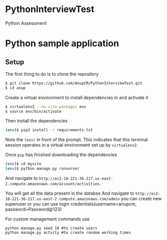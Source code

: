 # PythonInterviewTest
 Python Assessment
 # Python sample application

## Setup

The first thing to do is to clone the repository

```sh
$ git clone https://github.com/AnupCM/PythonInterviewTest.git
$ cd anup
```

Create a virtual environment to install dependencies in and activate it

```sh
$ virtualenv2 --no-site-packages env
$ source env/bin/activate
```

Then install the dependencies

```sh
(env)$ pip3 install -r requirements.txt
```
Note the `(env)` in front of the prompt. This indicates that this terminal
session operates in a virtual environment set up by `virtualenv2`.

Once `pip` has finished downloading the dependencies
```sh
(env)$ cd mysite
(env)$ python manage.py runserver
```
And navigate to `http://ec2-18-221-36-217.us-east-2.compute.amazonaws.com/account/activities`.

You will get all the data present in the databse
And navigate to `http://ec2-18-221-36-217.us-east-2.compute.amazonaws.com/admin`
you can create new superuser or you can use login credentials(username=anupcm, password=Password@123)
 
For custom management commands use
```
python manage.py seed 10 #to create users
python manage.py actvity #to create random working times

